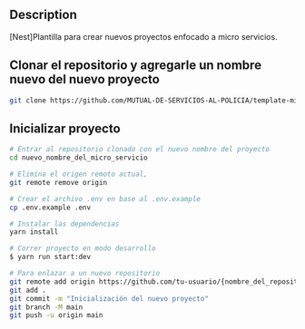 ## Description

[Nest]Plantilla para crear nuevos proyectos enfocado a micro servicios.

## Clonar el repositorio y agregarle un nombre nuevo del nuevo proyecto

```bash
git clone https://github.com/MUTUAL-DE-SERVICIOS-AL-POLICIA/template-microservice.git <nuevo_nombre_del_micro_servicio>
```

## Inicializar proyecto

```bash
# Entrar al repositorio clonado con el nuevo nombre del proyecto
cd nuevo_nombre_del_micro_servicio

# Elimina el origen remoto actual,
git remote remove origin

# Crear el archivo .env en base al .env.example
cp .env.example .env

# Instalar las dependencias
yarn install

# Correr proyecto en modo desarrollo
$ yarn run start:dev

# Para enlazar a un nuevo repositorio
git remote add origin https://github.com/tu-usuario/{nombre_del_repositorio}.git
git add .
git commit -m "Inicialización del nuevo proyecto"
git branch -M main
git push -u origin main
```